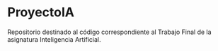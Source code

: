 # ProyectoIA
Repositorio destinado al código correspondiente al Trabajo Final de la asignatura Inteligencia Artificial.

